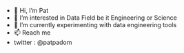 - 👋 Hi, I’m Pat
- 👀 I’m interested in Data Field be it Engineering or Science 
- 🌱 I’m currently experimenting with data engineering tools 
- 📫 Reach me 
-   twitter : @patpadom

<!---
BobbyAxelrods/BobbyAxelrods is a ✨ special ✨ repository because its `README.md` (this file) appears on your GitHub profile.
You can click the Preview link to take a look at your changes.
--->
